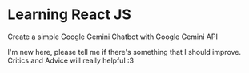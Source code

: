# Learning React JS

Create a simple Google Gemini Chatbot with Google Gemini API

I'm new here, please tell me if there's something that I should improve. Critics and Advice will really helpful :3
